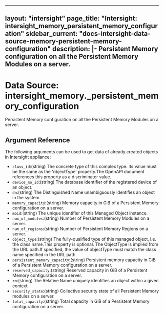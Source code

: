 
---
layout: "intersight"
page_title: "Intersight: intersight_memory_persistent_memory_configuration"
sidebar_current: "docs-intersight-data-source-memory-persistent-memory-configuration"
description: |-
Persistent Memory configuration on all the Persistent Memory Modules on a server.
---

# Data Source: intersight_memory._persistent_memory_configuration
Persistent Memory configuration on all the Persistent Memory Modules on a server.
## Argument Reference
The following arguments can be used to get data of already created objects in Intersight appliance:
* `class_id`:(string) The concrete type of this complex type. Its value must be the same as the 'objectType' property.The OpenAPI document references this property as a discriminator value. 
* `device_mo_id`:(string) The database identifier of the registered device of an object. 
* `dn`:(string) The Distinguished Name unambiguously identifies an object in the system. 
* `memory_capacity`:(string) Memory capacity in GiB of a Persistent Memory configuration on a server. 
* `moid`:(string) The unique identifier of this Managed Object instance. 
* `num_of_modules`:(string) Number of Persistent Memory Modules on a server. 
* `num_of_regions`:(string) Number of Persistent Memory Regions on a server. 
* `object_type`:(string) The fully-qualified type of this managed object, i.e. the class name.This property is optional. The ObjectType is implied from the URL path.If specified, the value of objectType must match the class name specified in the URL path. 
* `persistent_memory_capacity`:(string) Persistent memory capacity in GiB of a Persistent Memory configuration on a server. 
* `reserved_capacity`:(string) Reserved capacity in GiB of a Persistent Memory configuration on a server. 
* `rn`:(string) The Relative Name uniquely identifies an object within a given context. 
* `security_state`:(string) Collective security state of all Persistent Memory modules on a server. 
* `total_capacity`:(string) Total capacity in GiB of a Persistent Memory configuration on a server. 
